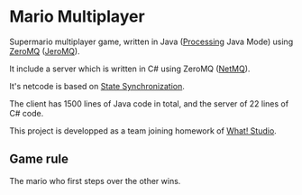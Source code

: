 Mario Multiplayer
=================

Supermario multiplayer game, written in Java ([Processing](https://processing.org/) Java Mode) using [ZeroMQ](http://zeromq.org/) ([JeroMQ](https://github.com/zeromq/jeromq)).

It include a server which is written in C# using ZeroMQ ([NetMQ](https://github.com/zeromq/netmq)).

It's netcode is based on [State Synchronization](http://gafferongames.com/networked-physics/state-synchronization/).

The client has 1500 lines of Java code in total, and the server of 22 lines of C# code.

This project is developped as a team joining homework of [What! Studio](https://github.com/what-studio).

## Game rule

The mario who first steps over the other wins.

